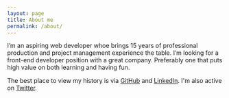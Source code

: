 ```yaml
---
layout: page
title: About me
permalink: /about/
---
```


I’m an aspiring web developer whoe brings 15 years of professional production and project management experience the table. I’m looking for a front-end developer position with a great company. Preferably one that puts high value on both learning and having fun.

The best place to view my history is via <a href="https://github.com/cpoff">GitHub</a>
and <a href="https://www.linkedin.com/in/cpoff">LinkedIn</a>. I'm also active on <a href="http://www.twitter.com/cpoff">Twitter</a>.

